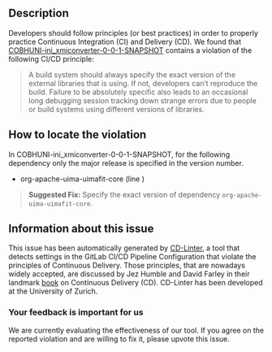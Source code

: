 
## Description
Developers should follow principles (or best practices) in order to properly practice Continuous Integration (CI) and Delivery (CD).
We found that [COBHUNI-ini_xmiconverter-0-0-1-SNAPSHOT](https://gitlab.com/alrazi/ini_xmiconverter/blob/master/.gitlab-ci.yml) contains a violation of the following CI/CD principle:

> A build system should always specify the exact version of the external libraries that is using.
If not, developers can’t reproduce the build. Failure to be absolutely specific also leads to an occasional long debugging session tracking down strange errors due to people or build systems using different versions of libraries.

## How to locate the violation

In COBHUNI-ini_xmiconverter-0-0-1-SNAPSHOT, for the following dependency only the major release is specified in the version number.

* org-apache-uima-uimafit-core (line )

> **Suggested Fix:** Specify the exact version of dependency `org-apache-uima-uimafit-core`.

## Information about this issue

This issue has been automatically generated by [CD-Linter](https://gitlab.com/Jancso/configuration-analytics), a tool that detects settings in the GitLab CI/CD Pipeline Configuration that violate the principles of Continuous Delivery. Those principles, that are nowadays widely accepted, are discussed by Jez Humble and David Farley in their landmark [book](https://www.oreilly.com/library/view/continuous-delivery-reliable/9780321670250/) on Continuous Delivery (CD). CD-Linter has been developed at the University of Zurich.

### Your feedback is important for us
We are currently evaluating the effectiveness of our tool. If you agree on the reported violation and are willing to fix it, please upvote this issue.